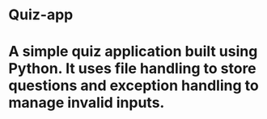 # Quiz-app
#  A simple quiz application built using Python. It uses file handling to store questions and exception handling to manage invalid inputs.  
